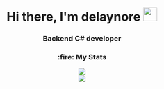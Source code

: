 <h1 align="center">Hi there, I'm delaynore
<img src="https://github.com/blackcater/blackcater/raw/main/images/Hi.gif" height="32"/></h1>
<h3 align="center">Backend C# developer</h3>

<h3 align="center">:fire: My Stats</h3>
<div align="center">
  <img src="http://github-readme-streak-stats.herokuapp.com?user=delaynore&theme=dark" />
</div>
<div align="center">
  <img src="https://github-readme-stats.vercel.app/api?username=delaynore&show_icons=true&theme=transparent" />
</div>
